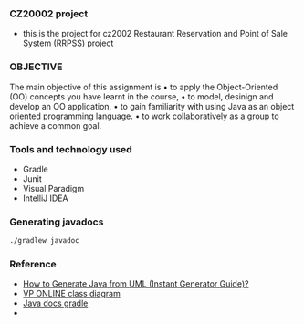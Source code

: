 ### CZ20002 project

- this is the project for cz2002 Restaurant Reservation and Point of Sale System (RRPSS) project

### OBJECTIVE
The main objective of this assignment is
• to apply the Object-Oriented (OO) concepts you have learnt in the course,
• to model, desinign and develop an OO application.
• to gain familiarity with using Java as an object oriented programming language.
• to work collaboratively as a group to achieve a common goal.

### Tools and technology used

- Gradle
- Junit
- Visual Paradigm
- IntelliJ IDEA

### Generating javadocs
```bash
./gradlew javadoc

```

### Reference

- [How to Generate Java from UML (Instant Generator Guide)?](https://www.visual-paradigm.com/support/documents/vpuserguide/276/330/27971_instantgener.html)
- [VP ONLINE class diagram](https://online.visual-paradigm.com/share.jsp?id=313635393839372d34)
- [Java docs gradle](https://docs.gradle.org/current/dsl/org.gradle.api.tasks.javadoc.Javadoc.html)
- 
